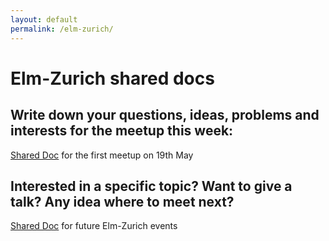 ```yaml
---
layout: default
permalink: /elm-zurich/
---
```


# Elm-Zurich shared docs

## Write down your questions, ideas, problems and interests for the meetup this week:
[Shared Doc](https://docs.google.com/document/d/11BjeZf4NepIeXO77GwUfq7w7_rHDLb3BB5LVHfwWTOU/edit?usp=sharing) for the first meetup on 19th May

## Interested in a specific topic? Want to give a talk? Any idea where to meet next?
[Shared Doc](https://docs.google.com/document/d/1AdghsZn4GPA6PLXRzhx1kUzdOploap647NYPW7STszI/edit?usp=sharing) for future Elm-Zurich events
